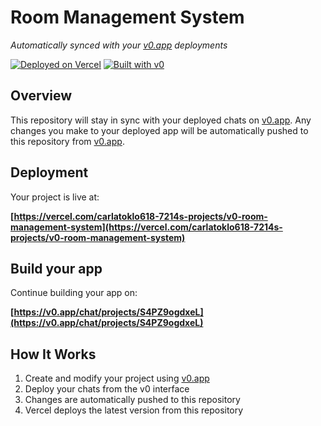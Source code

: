 # Room Management System

*Automatically synced with your [v0.app](https://v0.app) deployments*

[![Deployed on Vercel](https://img.shields.io/badge/Deployed%20on-Vercel-black?style=for-the-badge&logo=vercel)](https://vercel.com/carlatoklo618-7214s-projects/v0-room-management-system)
[![Built with v0](https://img.shields.io/badge/Built%20with-v0.app-black?style=for-the-badge)](https://v0.app/chat/projects/S4PZ9ogdxeL)

## Overview

This repository will stay in sync with your deployed chats on [v0.app](https://v0.app).
Any changes you make to your deployed app will be automatically pushed to this repository from [v0.app](https://v0.app).

## Deployment

Your project is live at:

**[https://vercel.com/carlatoklo618-7214s-projects/v0-room-management-system](https://vercel.com/carlatoklo618-7214s-projects/v0-room-management-system)**

## Build your app

Continue building your app on:

**[https://v0.app/chat/projects/S4PZ9ogdxeL](https://v0.app/chat/projects/S4PZ9ogdxeL)**

## How It Works

1. Create and modify your project using [v0.app](https://v0.app)
2. Deploy your chats from the v0 interface
3. Changes are automatically pushed to this repository
4. Vercel deploys the latest version from this repository

